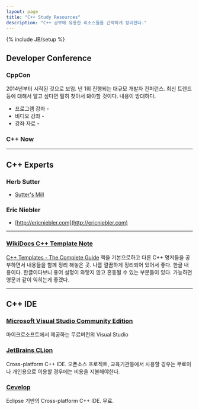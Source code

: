 ```yaml
---
layout: page
title: "C++ Study Resources"
description: "C++ 공부에 유용한 리소스들을 간략하게 정리한다."
---
```

{% include JB/setup %}

## Developer Conference

### CppCon
2014년부터 시작된 것으로 보임. 년 1회 진행되는 대규모 개발자 컨퍼런스. 최신 트렌드등에 대해서 알고 싶다면 필히 찾아서 봐야할 것이다. 내용이 방대하다.

+ 프로그램 강좌 - 
+ 비디오 강좌 - 
+ 강좌 자료 - 

### C++ Now

---

## C++ Experts

### Herb Sutter
+ [Sutter's Mill](http://herbsutter.com)

### Eric Niebler
+ [http://ericniebler.com](http://ericniebler.com)

---

### [WikiDocs C++ Template Note](https://wikidocs.net/book/54)
[C++ Templates - The Complete Guide](http://www.josuttis.com/tmplbook/) 책을 기본으로하고 다른 C++ 명저들을 공부하면서 내용들을 함께 정리 해놓은 곳. 나름 깔끔하게 정리되어 있어서 좋다. 한글 내용이다. 한글이다보니 용어 설명이 와닿지 않고 혼동될 수 있는 부분들이 있다. 가능하면 영문과 같이 익히는게 좋겠다.

---

## C++ IDE

### [Microsoft Visual Studio Community Edition](https://www.visualstudio.com/en-us/products/visual-studio-community-vs.aspx)
마이크로소프트에서 제공하는 무료버전의 Visual Studio

### [JetBrains CLion](https://www.jetbrains.com/clion/)
Cross-platform C++ IDE. 오픈소스 프로젝트, 교육기관등에서 사용할 경우는 무료이나 개인용으로 이용할 경우에는 비용을 지불해야한다.

### [Cevelop](https://www.cevelop.com)
Eclipse 기반의 Cross-platform C++ IDE. 무료.
